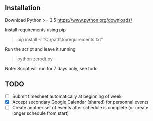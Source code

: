 <h2>Installation</h2>

Download Python >= 3.5
https://www.python.org/downloads/

Install requirements using pip
> pip install -r "C:\path\to\requirements.txt"

Run the script and leave it running
> python zerodt.py

Note: Script will run for 7 days only, see todo

<h2>TODO</h2>

- [ ] Submit timesheet automatically at beginning of week
- [x] Accept secondary Google Calendar (shared) for personnal events
- [ ] Create another set of events after schedule is complete (or create longer schedule from start)